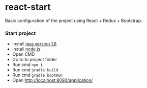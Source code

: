 # react-start
Basic configuration of the project using React + Redux + Bootstrap.

### Start project
- install [java version 1.8](http://www.oracle.com/technetwork/java/javase/downloads/jdk8-downloads-2133151.html)
- install [node.js](https://nodejs.org/en/download/current/)
- Open CMD
- Go to to project folder
- Run cmd `npm i`
- Run cmd `gradle build`
- Run cmd `gradle bootRun`
- Open [http://localhost:8090/application/](http://localhost:8090/application/)

